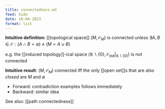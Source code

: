 ```yaml
---
title: connectedness.md
feed: hide
date: 16-04-2023
format: list
---
```



**Intuitive definition:** [[topological space]] $(M, \mathcal O_M)$ is connected unless $\exists A, B \in\mathcal O: (A\cap B = \emptyset) \land (M = A\cup B)$

e.g. the [[induced topology]]-ical space $(\mathbb R\backslash\{0\}, \mathcal O_\text{std}|_{\mathbb R\backslash\{0\}})$ is not connected

**Intuitive result**: $(M, \mathcal O_M)$ connected iff the only [[open set]]s that are *also closed* are $M$ and $\emptyset$
- Forward: contradiction examples follows immediately
- Backward: similar idea

See also: [[path connectedness]]